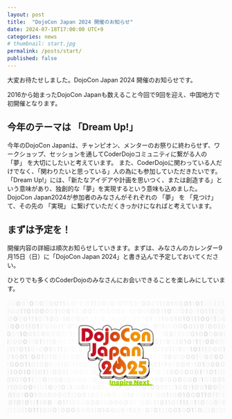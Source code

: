 ```yaml
---
layout: post
title:  "DojoCon Japan 2024 開催のお知らせ"
date: 2024-07-18T17:00:00 UTC+9
categories: news
# thumbnail: start.jpg
permalink: /posts/start/
published: false
---
```


大変お待たせしました。DojoCon Japan 2024 開催のお知らせです。

2016から始まったDojoCon Japanも数えること今回で9回を迎え、中国地方で初開催となります。


## 今年のテーマは 「Dream Up!」
今年のDojoCon Japanは、チャンピオン、メンターのお祭りに終わらせず、ワークショップ、セッションを通してCoderDojoコミュニティに繋がる人の 「夢」 を大切にしたいと考えています。
また、CoderDojoに関わっている人だけでなく、「関わりたいと思っている」人の為にも参加していただきたいです。
「Dream Up!」には、「新たなアイデアや計画を思いつく、または創造する」という意味があり、独創的な「夢」を実現するという意味も込めました。
DojoCon Japan2024が参加者のみなさんがそれぞれの 「夢」 を 「見つけ」 て、その先の 「実現」 に繋げていただくきっかけになればと考えています。

## まずは予定を！
開催内容の詳細は順次お知らせしていきます。まずは、みなさんのカレンダー9月15日（日）に「DojoCon Japan 2024」と書き込んで予定しておいてください。

ひとりでも多くのCoderDojoのみなさんにお会いできることを楽しみにしています。

![](/img/ogp.jpg)
